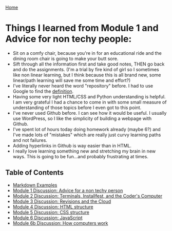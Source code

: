 [Home](https://jennjoyce.github.io/learning-journal/)

# Things I learned from Module 1 and Advice for non techy people:

* Sit on a comfy chair, because you're in for an educational ride and the dining room chair is going to make your butt sore.
* Sift through all the information first and take good notes, THEN go back and do the assignments. (I'm a trial by fire kind of girl so I sometimes like non linear learning, but I think because this is all brand new, some linear/path learning will save me some time and effort?)
* I've literally never heard the word "repository" before. I had to use Google to find the [definition](https://www.merriam-webster.com/dictionary/repository).  
* Having some very light HTML/CSS and Python understanding is helpful. I am very grateful I had a chance to come in with some small measure of understanding of those topics before I even got to this point. 
* I've never used Github before. I can see how it would be useful.  I usually use WordPress, so I like the simplicity of building a webpage with Github. 
* I've spent lot of hours today doing homework already (maybe 6?) and I've made lots of "mistakes" which are really just curvy learning paths and not failures. 
* Adding hyperlinks in Github is way easier than in HTML.
* I really love learning something new and stretching my brain in new ways.  This is going to be fun...and probably frustrating at times. 

## Table of Contents

- [Markdown Examples](/MarkdownExample.md)
- [Module 1 Discussion: Advice for a non techy person](/Discussion.md)
- [Module 2 Discussion: Terminals, Installfest, and the Coder's Computer](/DISCUSSION_02.md)
- [Module 3 Discussion: Revisions and the Cloud](/Discussion03.md)
- [Module 4 Discussion: HTML structure](Discussion04.md)
- [Module 5 Discussion: CSS structure](Discussion05.md)
- [Module 6 Discussion: JavaScript](Discussion06.md)
- [Module 6b Discussion: How computers work](Discussion06b.md)